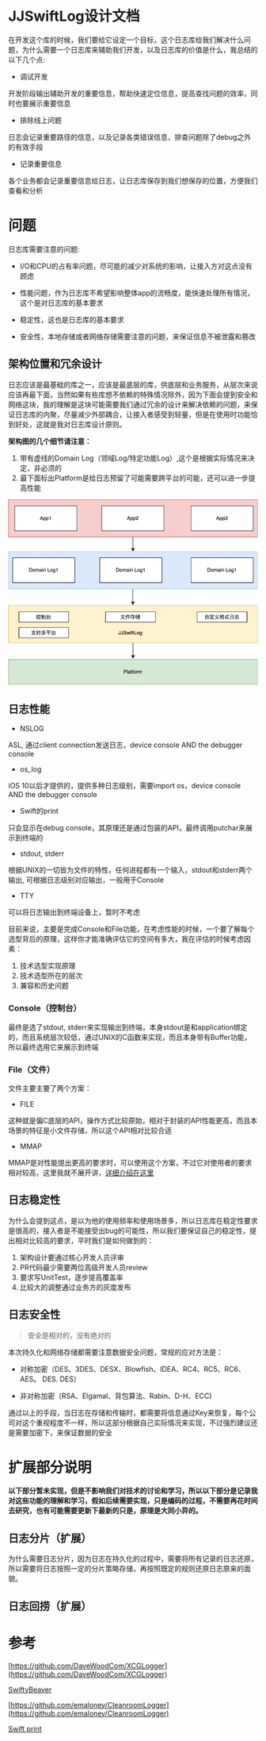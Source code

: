# JJSwiftLog设计文档

在开发这个库的时候，我们要给它设定一个目标，这个日志库给我们解决什么问题，为什么需要一个日志库来辅助我们开发，以及日志库的价值是什么，我总结的以下几个点:

* 调试开发

开发阶段输出辅助开发的重要信息，帮助快速定位信息，提高查找问题的效率，同时也要展示重要信息

* 排除线上问题

日志会记录重要路径的信息，以及记录各类错误信息，排查问题除了debug之外的有效手段

* 记录重要信息

各个业务都会记录重要信息给日志，让日志库保存到我们想保存的位置，方便我们查看和分析

# 问题

日志库需要注意的问题:

* I/O和CPU的占有率问题，尽可能的减少对系统的影响，让接入方对这点没有顾虑

* 性能问题，作为日志库不希望影响整体app的流畅度，能快速处理所有情况，这个是对日志库的基本要求

* 稳定性，这也是日志库的基本要求

* 安全性，本地存储或者网络存储需要注意的问题，来保证信息不被泄露和篡改

## 架构位置和冗余设计

日志应该是最基础的库之一，应该是最底层的库，供底层和业务服务，从层次来说应该再最下面，当然如果有些库想不依赖的特殊情况除外，因为下面会提到安全和网络这块，我的理解是这块可能需要我们通过冗余的设计来解决依赖的问题，来保证日志库的内聚，尽量减少外部耦合，让接入者感受到轻量，但是在使用时功能恰到好处，这就是我对日志库设计原则。

__架构图的几个细节请注意：__

1. 带有虚线的Domain Log（领域Log/特定功能Log）,这个是根据实际情况来决定，非必须的
2. 最下面标出Platform是给日志预留了可能需要跨平台的可能，还可以进一步提高性能

![JJSwiftLog architecture](https://raw.githubusercontent.com/jezzmemo/JJSwiftLog/master/screenshots/architecture.png)

## 日志性能

* NSLOG

ASL, 通过client connection发送日志，device console AND the debugger console

* os_log

iOS 10以后才提供的，提供多种日志级别，需要import os，device console AND the debugger console

* Swift的print

只会显示在debug console，其原理还是通过包装的API，最终调用putchar来展示到终端的

* stdout, stderr

根据UNIX的一切皆为文件的特性，任何进程都有一个输入，stdout和stderr两个输出, 可根据日志级别对应输出，一般用于Console

* TTY

可以将日志输出到终端设备上，暂时不考虑


目前来说，主要是完成Console和File功能，在考虑性能的时候，一个要了解每个选型背后的原理，这样你才能准确评估它的空间有多大，我在评估的时候考虑因素：

1. 技术选型实现原理
2. 技术选型所在的层次
3. 兼容和历史问题

### Console（控制台）

最终是选了stdout, stderr来实现输出到终端，本身stdout是和application绑定的，而且系统层次较低，通过UNIX的C函数来实现，而且本身带有Buffer功能，所以最终选用它来展示到终端

### File（文件）

文件主要主要了两个方案：

* FILE

这种就是偏C底层的API，操作方式比较原始，相对于封装的API性能更高，而且本场景的特征是小文件存储，所以这个API相对比较合适

* MMAP

MMAP是对性能提出更高的要求时，可以使用这个方案，不过它对使用者的要求相对较高，这里我就不展开讲，[详细介绍在这里](https://www.cnblogs.com/huxiao-tee/p/4660352.html)

## 日志稳定性

为什么会提到这点，是以为他的使用频率和使用场景多，所以日志库在稳定性要求是很高的，接入者是不能接受出bug的可能性，所以我们要保证自己的稳定性，提出相对比较高的要求，平时我们是如何做到的：

1. 架构设计要通过核心开发人员评审
2. PR代码最少需要两位高级开发人员review
3. 要求写UnitTest，逐步提高覆盖率
4. 比较大的调整通过业务方的灰度发布

## 日志安全性

> 安全是相对的，没有绝对的

本次持久化和网络存储都需要注意数据安全问题，常规的应对方法是：

* 对称加密（DES、3DES、DESX、Blowfish、IDEA、RC4、RC5、RC6、AES。 DES. DES）

* 非对称加密（RSA、Elgamal、背包算法、Rabin、D-H、ECC)

通过以上的手段，当日志在存储和传输时，都需要将信息通过Key来恢复，每个公司对这个重视程度不一样，所以这部分根据自己实际情况来实现，不过强烈建议还是需要加密下，来保证数据的安全

# 扩展部分说明

**以下部分暂未实现，但是不影响我们对技术的讨论和学习，所以以下部分是记录我对这些功能的理解和学习，假如后续需要实现，只是编码的过程，不需要再花时间去研究，也有可能需要更新下最新的只是，原理是大同小异的。**

## 日志分片（扩展）

为什么需要日志分片，因为日志在持久化的过程中，需要将所有记录的日志还原，所以需要将日志按照一定的分片策略存储，再按照既定的规则还原日志原来的面貌。

## 日志回捞（扩展）

# 参考

[https://github.com/DaveWoodCom/XCGLogger](https://github.com/DaveWoodCom/XCGLogger)

[SwiftyBeaver](https://github.com/SwiftyBeaver/SwiftyBeaver)

[https://github.com/emaloney/CleanroomLogger](https://github.com/emaloney/CleanroomLogger)

[Swift print](https://github.com/sukeyang/blog-2/blob/master/articles/swift-print.md)